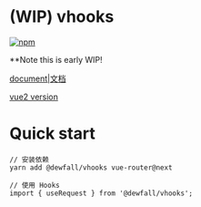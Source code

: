 # (WIP) vhooks

[![npm](https://img.shields.io/npm/v/@dewfall/vhooks)](https://www.npmjs.com/package/@dewfall/vhooks)

**Note this is early WIP!

[document|文档](https://dewfall123.github.io/vhooks/)

[vue2 version](https://www.npmjs.com/package/@dewfall/vhooks-vue2)

# Quick start

```
// 安装依赖
yarn add @dewfall/vhooks vue-router@next

// 使用 Hooks
import { useRequest } from '@dewfall/vhooks';
```

